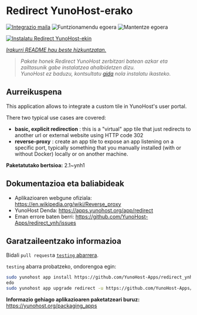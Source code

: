 <!--
Ohart ongi: README hau automatikoki sortu da <https://github.com/YunoHost/apps/tree/master/tools/readme_generator>ri esker
EZ editatu eskuz.
-->

# Redirect YunoHost-erako

[![Integrazio maila](https://dash.yunohost.org/integration/redirect.svg)](https://ci-apps.yunohost.org/ci/apps/redirect/) ![Funtzionamendu egoera](https://ci-apps.yunohost.org/ci/badges/redirect.status.svg) ![Mantentze egoera](https://ci-apps.yunohost.org/ci/badges/redirect.maintain.svg)

[![Instalatu Redirect YunoHost-ekin](https://install-app.yunohost.org/install-with-yunohost.svg)](https://install-app.yunohost.org/?app=redirect)

*[Irakurri README hau beste hizkuntzatan.](./ALL_README.md)*

> *Pakete honek Redirect YunoHost zerbitzari batean azkar eta zailtasunik gabe instalatzea ahalbidetzen dizu.*  
> *YunoHost ez baduzu, kontsultatu [gida](https://yunohost.org/install) nola instalatu ikasteko.*

## Aurreikuspena

This application allows to integrate a custom tile in YunoHost's user portal.

There two typical use cases are covered:
- **basic, explicit redirection** : this is a "virtual" app tile that just redirects to another url or external website using HTTP code 302
- **reverse-proxy** : create an app tile to expose an app listening on a specific port, typically something that you manually installed (with or without Docker) locally or on another machine.


**Paketatutako bertsioa:** 2.1~ynh1
## Dokumentazioa eta baliabideak

- Aplikazioaren webgune ofiziala: <https://en.wikipedia.org/wiki/Reverse_proxy>
- YunoHost Denda: <https://apps.yunohost.org/app/redirect>
- Eman errore baten berri: <https://github.com/YunoHost-Apps/redirect_ynh/issues>

## Garatzaileentzako informazioa

Bidali `pull request`a [`testing` abarrera](https://github.com/YunoHost-Apps/redirect_ynh/tree/testing).

`testing` abarra probatzeko, ondorengoa egin:

```bash
sudo yunohost app install https://github.com/YunoHost-Apps/redirect_ynh/tree/testing --debug
edo
sudo yunohost app upgrade redirect -u https://github.com/YunoHost-Apps/redirect_ynh/tree/testing --debug
```

**Informazio gehiago aplikazioaren paketatzeari buruz:** <https://yunohost.org/packaging_apps>
